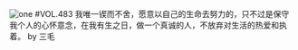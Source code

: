 ![one](http://image.wufazhuce.com/FivlC49kCUfvaKP2CrnFX_t9hsDO)
#VOL.483
我唯一锲而不舍，愿意以自己的生命去努力的，只不过是保守我个人的心怀意念，在我有生之日，做一个真诚的人，不放弃对生活的热爱和执着。 by 三毛